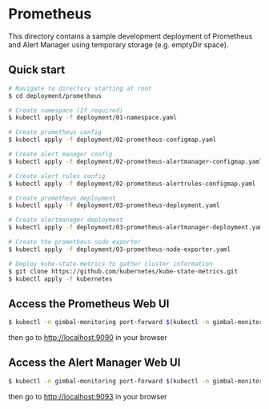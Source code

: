 # Prometheus

This directory contains a sample development deployment of Prometheus and Alert Manager using temporary storage (e.g. emptyDir space).

## Quick start

```sh
# Navigate to directory starting at root
$ cd deployment/prometheus

# Create namespace (If required)
$ kubectl apply -f deployment/01-namespace.yaml

# Create prometheus config
$ kubectl apply -f deployment/02-prometheus-configmap.yaml

# Create alert manager config
$ kubectl apply -f deployment/02-prometheus-alertmanager-configmap.yaml

# Create alert rules config
$ kubectl apply -f deployment/02-prometheus-alertrules-configmap.yaml

# Create prometheus deployment
$ kubectl apply -f deployment/03-prometheus-deployment.yaml

# Create alertmanager deployment
$ kubectl apply -f deployment/03-prometheus-alertmanager-deployment.yaml

# Create the prometheus node exporter
$ kubectl apply -f deployment/03-prometheus-node-exporter.yaml

# Deploy kube-state-metrics to gather cluster information
$ git clone https://github.com/kubernetes/kube-state-metrics.git
$ kubectl apply -f kubernetes
```

## Access the Prometheus Web UI

```sh
$ kubectl -n gimbal-monitoring port-forward $(kubectl -n gimbal-monitoring get pods -l app=prometheus -l component=server -o jsonpath='{.items[0].metadata.name}') 9090:9090
```

then go to [http://localhost:9090](http://localhost:9090) in your browser

## Access the Alert Manager Web UI

```sh
$ kubectl -n gimbal-monitoring port-forward $(kubectl -n gimbal-monitoring get pods -l app=prometheus -l component=alertmanager -o jsonpath='{.items[0].metadata.name}') 9093:9093
```

then go to [http://localhost:9093](http://localhost:9093) in your browser
